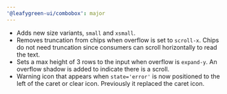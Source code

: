 ```yaml
---
'@leafygreen-ui/combobox': major
---
```


- Adds new size variants, `small` and `xsmall`.
- Removes truncation from chips when overflow is set to `scroll-x`. Chips do not need truncation since consumers can scroll horizontally to read the text.
- Sets a max height of 3 rows to the input when overflow is `expand-y`. An overflow shadow is added to indicate there is a scroll.
- Warning icon that appears when `state='error'` is now positioned to the left of the caret or clear icon. Previously it replaced the caret icon.
